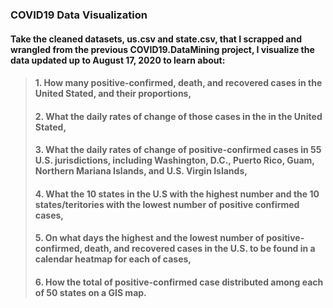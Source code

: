 ### COVID19 Data Visualization
#### Take the cleaned datasets, us.csv and state.csv, that I scrapped and wrangled from the previous COVID19.DataMining project, I visualize the data updated up to August 17, 2020 to learn about:      
> #### **1. How many positive-confirmed, death, and recovered cases in the United Stated, and their proportions,**    
> #### **2. What the daily rates of change of those cases in the in the United Stated,**    
> #### **3. What the daily rates of change of positive-confirmed cases in 55 U.S. jurisdictions, including Washington, D.C., Puerto Rico, Guam, Northern Mariana Islands, and U.S. Virgin Islands,**   
> #### **4. What the 10 states in the U.S with the highest number and the 10 states/teritories with the lowest number of positive confirmed cases,**   
> #### **5. On what days the highest and the lowest number of positive-confirmed, death, and recovered cases in the U.S. to be found in a calendar heatmap for each of cases,**   
> #### **6. How the total of positive-confirmed case distributed among each of 50 states on a GIS map.**
